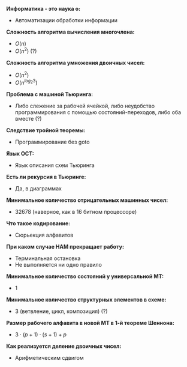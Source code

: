 **Информатика - это наука о:**
- Автоматизации обработки информации

**Сложность алгоритма вычисления многочлена:**
- $O(n)$
- $O(n^2)$ (?)

**Сложность алгоритма умножения двоичных чисел:**  
- $O(n^2)$  
- $O(n^{log_2 3})$

**Проблема с машиной Тьюринга:**
- Либо слежение за рабочей ячейкой, либо неудобство программирования с помощью состояний-переходов, либо оба вместе (?)

**Следствие тройной теоремы:**
- Программирование без goto

**Язык ОСТ:**
- Язык описания схем Тьюринга

**Есть ли рекурсия в Тьюринге:**
- Да, в диаграммах

**Минимальное количество отрицательных машинных чисел:**
- 32678 (наверное, как в 16 битном процессоре)

**Что такое кодирование:**
- Сюрьекция алфавитов

**При каком случае НАМ прекращает работу:**
- Терминальная остановка
- Не выполняется ни одно правило

**Минимальное количество состояний у универсальной МТ:**
- 1

**Минимальное количество структурных элементов в схеме:**
- 3 (ветвление, цикл, композиция) (?)

**Размер рабочего алфавита в новой МТ в 1-й теореме Шеннона:**
- $3\cdot(p+1)\cdot(s+1) + p$

**Как реализуется деление двоичных чисел:**
- Арифметическим сдвигом
